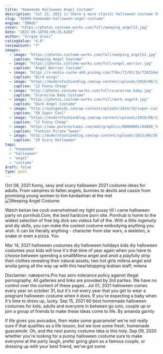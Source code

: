 ```yaml
---
title: "Homemade Halloween Angel Costume"
description: "Jul 13, 2021 is there a more classic halloween costume than a witch? we think not! that means if you've completely dropped the ball on halloween this year and you're looking for a last-minute"
slug: "36880-homemade-halloween-angel-costume"
engine: "IMAGE"
cover: "https://photos.costume-works.com/full/weeping_angel51.jpg"
date: "2021-09-14T01:09:25.628Z"
author: "Virgie Gross"
ratingValue: "4.9"
reviewCount: "7"
images:
  - image: "https://photos.costume-works.com/full/weeping_angel51.jpg"
    caption: "Weeping Angel Costume"
  - image: "https://photos.costume-works.com/full/angel_warrior.jpg"
    caption: "Angel Warrior Costume"
  - image: "https://s-media-cache-ak0.pinimg.com/736x/72/83/16/728316e0694a459151c394c81327866c.jpg"
    caption: "Bird wings"
  - image: "https://modernfashionblog.com/wp-content/uploads/2018/08/12-Funny-Cheap-Homemade-Halloween-Costume-Ideas-2018-14.jpg"
    caption: "12 Funny Cheap"
  - image: "http://photos.costume-works.com/full/scarecrow_baby.jpg"
    caption: "Scarecrow Baby Costume"
  - image: "https://photos.costume-works.com/full/dark_angel4.jpg"
    caption: "Dark Angel Costume"
  - image: "http://spongekids.com/wp-content/uploads/2014/10/super-cool-costume-ideas/30-batwoman-costume.jpg"
    caption: "50 Super Cool"
  - image: "https://modernfashionblog.com/wp-content/uploads/2018/08/12-Funny-Cheap-Homemade-Halloween-Costume-Ideas-2018-13.jpg"
    caption: "12 Funny Cheap"
  - image: "https://www.purecostumes.com/mm5/graphics/00000001/04089_full_1.jpg"
    caption: "Fashion Pirate Tween"
  - image: "http://modernfashionblog.com/wp-content/uploads/2015/08/20-Scary-Halloween-Costume-Outfit-Ideas-2015-17.jpg"
    caption: "20 Scary Halloween"
tags:
  - "homemade"
  - "halloween"
  - "angel"
  - "costume"
draft: false
type: post
---
```


Oct 08, 2021 funny, sexy and scary halloween 2021 costume ideas for adults. From vampires to fallen angels, bunnies to devils and cassie from promising young women to kim kardashian at the met
![Weeping Angel Costume](https://photos.costume-works.com/full/weeping_angel51.jpg "Weeping Angel Costume")

Watch keiran lee cock overwhelmed my tight pussy till i came halloween party on pornhub.Com, the best hardcore porn site. Pornhub is home to the widest selection of free big dick sex videos full of the. With a little ingenuity and diy skills, you can make the coolest costume embodying anything you wish. It can be literally anything - character from star wars, a skeleton, a snake or even a pizza. You
<!--inArticleAds-->

<!--galleryOne-->

Mar 14, 2021 halloween costumes diy halloween holidays kids diy halloween costumes your kids will love it's that time of year again when you have to choose between spending a smallMilena angel and anoli a playfully strip their clothes revealing their natural assets; two hot girls milena angel and anolia going all the way up with this heartstopping lesbian staff; milena
<!--inArticleAds-->

<!--galleryTwo-->

Disclaimer: nakeporns.Pro has zero-tolerance policy against illegal pornography. All galleries and links are provided by 3rd parties. We have no control over the content of these pages.. Jul 01, 2021 halloween comes every year on october 31, but it's not every year that you get to wear a pregnant halloween costume when it does. If you're expecting a baby when it's time to dress up, lucky. Sep 15, 2021 60 best homemade halloween costumes for kids, adults and everyone in between go solo, couple up or join a group of friends to make these ideas come to life. By amanda garrity
<!--galleryThree-->

If life gives you avocados, then make some guacamole! we're not really sure if that qualifies as a life lesson, but we love some fresh, homemade guacamole. Oh, and the next punny costume idea is this holy. Sep 09, 2020 whether you're looking for a punny halloween costume sure to make everyone at the party laugh, prefer going glam as a famous couple, or dressing up with your best friend, we've got some